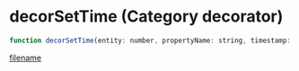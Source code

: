 # decorSetTime (Category decorator)

```js
function decorSetTime(entity: number, propertyName: string, timestamp: number): boolean
```

[filename](decorSetTime_m.md ':include')